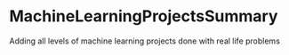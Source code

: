# MachineLearningProjectsSummary
Adding all levels of machine learning projects done with real life problems
